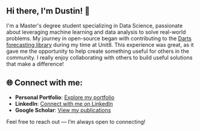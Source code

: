 ## Hi there, I'm Dustin! 👋

I'm a Master's degree student specializing in Data Science, passionate about leveraging machine learning and data analysis to solve real-world problems. My journey in open-source began with contributing to the [Darts forecasting library](https://github.com/unit8co/darts) during my time at Unit8. This experience was great, as it gave me the opportunity to help create something useful for others in the community. I really enjoy collaborating with others to build useful solutions that make a difference!


## 🌐 Connect with me:
- **Personal Portfolio**: [Explore my portfolio](https://brunnedu.github.io)
- **LinkedIn**: [Connect with me on LinkedIn](https://www.linkedin.com/in/dustinbrunner)
- **Google Scholar**: [View my publications](https://scholar.google.com/citations?user=G4x3x_0AAAAJ)

Feel free to reach out — I’m always open to connecting!



<!--
**brunnedu/brunnedu** is a ✨ _special_ ✨ repository because its `README.md` (this file) appears on your GitHub profile.

Here are some ideas to get you started:

- 🔭 I’m currently working on ...
- 🌱 I’m currently learning ...
- 👯 I’m looking to collaborate on ...
- 🤔 I’m looking for help with ...
- 💬 Ask me about ...
- 📫 How to reach me: ...
- 😄 Pronouns: ...
- ⚡ Fun fact: ...
-->
